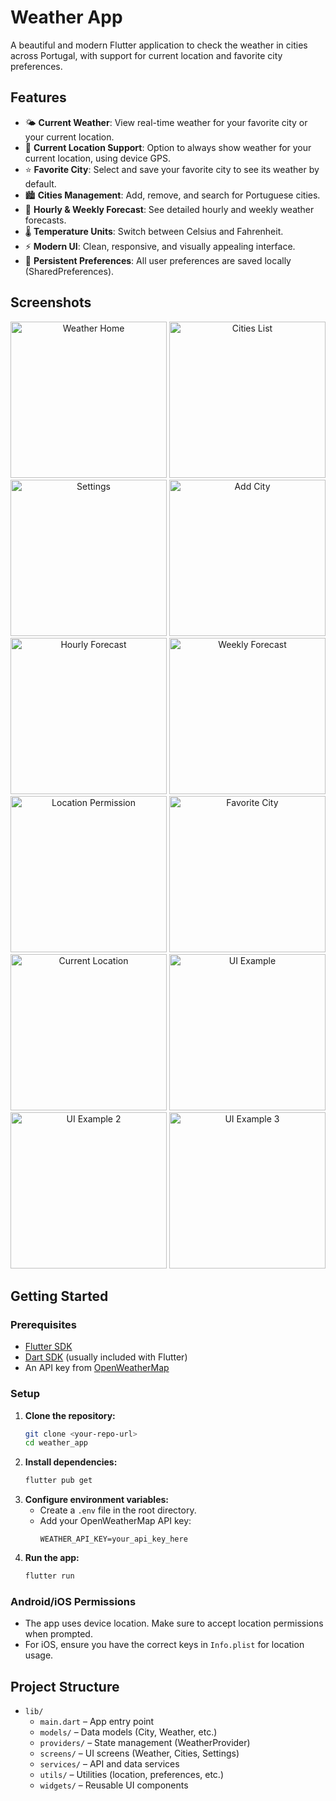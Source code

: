 # Weather App

A beautiful and modern Flutter application to check the weather in cities across Portugal, with support for current location and favorite city preferences.

## Features

- 🌤️ **Current Weather**: View real-time weather for your favorite city or your current location.
- 📍 **Current Location Support**: Option to always show weather for your current location, using device GPS.
- ⭐ **Favorite City**: Select and save your favorite city to see its weather by default.
- 🏙️ **Cities Management**: Add, remove, and search for Portuguese cities.
- 🔄 **Hourly & Weekly Forecast**: See detailed hourly and weekly weather forecasts.
- 🌡️ **Temperature Units**: Switch between Celsius and Fahrenheit.
- ⚡ **Modern UI**: Clean, responsive, and visually appealing interface.
- 💾 **Persistent Preferences**: All user preferences are saved locally (SharedPreferences).

## Screenshots

<p align="center">
  <img src="screenshots/1.jpg" alt="Weather Home" width="250"/>
  <img src="screenshots/2.jpg" alt="Cities List" width="250"/>
  <img src="screenshots/3.jpg" alt="Settings" width="250"/>
  <img src="screenshots/4.jpg" alt="Add City" width="250"/>
  <img src="screenshots/5.jpg" alt="Hourly Forecast" width="250"/>
  <img src="screenshots/6.jpg" alt="Weekly Forecast" width="250"/>
  <img src="screenshots/7.jpg" alt="Location Permission" width="250"/>
  <img src="screenshots/8.jpg" alt="Favorite City" width="250"/>
  <img src="screenshots/9.jpg" alt="Current Location" width="250"/>
  <img src="screenshots/10.jpg" alt="UI Example" width="250"/>
  <img src="screenshots/11.jpg" alt="UI Example 2" width="250"/>
  <img src="screenshots/12.jpg" alt="UI Example 3" width="250"/>
</p>

## Getting Started

### Prerequisites

- [Flutter SDK](https://flutter.dev/docs/get-started/install)
- [Dart SDK](https://dart.dev/get-dart) (usually included with Flutter)
- An API key from [OpenWeatherMap](https://openweathermap.org/api)

### Setup

1. **Clone the repository:**
   ```sh
   git clone <your-repo-url>
   cd weather_app
   ```
2. **Install dependencies:**
   ```sh
   flutter pub get
   ```
3. **Configure environment variables:**
   - Create a `.env` file in the root directory.
   - Add your OpenWeatherMap API key:
     ```env
     WEATHER_API_KEY=your_api_key_here
     ```
4. **Run the app:**
   ```sh
   flutter run
   ```

### Android/iOS Permissions

- The app uses device location. Make sure to accept location permissions when prompted.
- For iOS, ensure you have the correct keys in `Info.plist` for location usage.

## Project Structure

- `lib/`
  - `main.dart` – App entry point
  - `models/` – Data models (City, Weather, etc.)
  - `providers/` – State management (WeatherProvider)
  - `screens/` – UI screens (Weather, Cities, Settings)
  - `services/` – API and data services
  - `utils/` – Utilities (location, preferences, etc.)
  - `widgets/` – Reusable UI components
